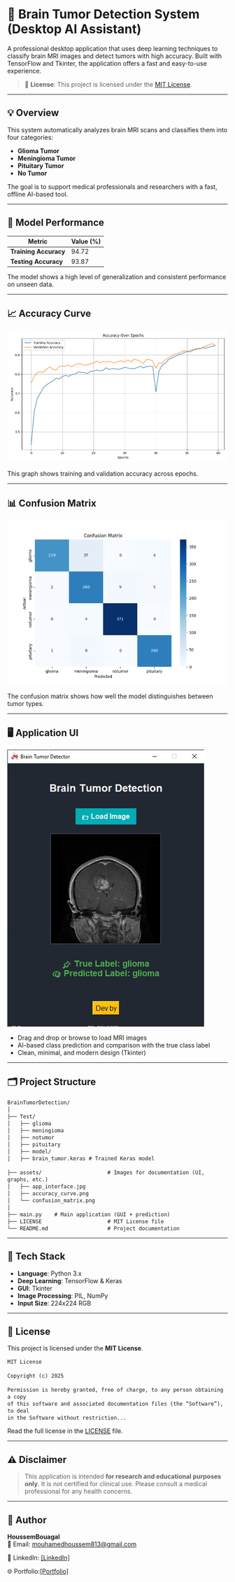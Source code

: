 
# 🧠 Brain Tumor Detection System (Desktop AI Assistant)

A professional desktop application that uses deep learning techniques to classify brain MRI images and detect tumors with high accuracy. Built with TensorFlow and Tkinter, the application offers a fast and easy-to-use experience.

> 📖 **License**: This project is licensed under the [MIT License](#-license).

---

## 💡 Overview

This system automatically analyzes brain MRI scans and classifies them into four categories:

- **Glioma Tumor**
- **Meningioma Tumor**
- **Pituitary Tumor**
- **No Tumor**

The goal is to support medical professionals and researchers with a fast, offline AI-based tool.

---

## 🎯 Model Performance

| Metric            | Value (%)   |
|-------------------|-------------|
| **Training Accuracy** | 94.72      |
| **Testing Accuracy**  | 93.87      |


The model shows a high level of generalization and consistent performance on unseen data.

---

## 📈 Accuracy Curve

![Accuracy Curve](assets/accuracy_curve.png)

This graph shows training and validation accuracy across epochs.

---

## 📊 Confusion Matrix

![Confusion Matrix](assets/confusion_matrix.png)

The confusion matrix shows how well the model distinguishes between tumor types.

---

## 🖥️ Application UI

![Application Interface](assets/app_interface.jpg)

- Drag and drop or browse to load MRI images
- AI-based class prediction and comparison with the true class label 
- Clean, minimal, and modern design (Tkinter)

---

## 🗂️ Project Structure

```
BrainTumorDetection/
│
├── Test/
│   ├── glioma
│   ├── meningioma
│   ├── notumor
│   ├── pituitary
│   ├── model/
│   ├── brain_tumor.keras # Trained Keras model

├── assets/                     # Images for documentation (UI, graphs, etc.)
│   ├── app_interface.jpg
│   ├── accuracy_curve.png
│   └── confusion_matrix.png
│
├── main.py    # Main application (GUI + prediction)
├── LICENSE                     # MIT License file
└── README.md                   # Project documentation
```

---

## 🧪 Tech Stack

- **Language**: Python 3.x
- **Deep Learning**: TensorFlow & Keras
- **GUI**: Tkinter
- **Image Processing**: PIL, NumPy
- **Input Size**: 224x224 RGB

---

## 📄 License

This project is licensed under the **MIT License**.

```
MIT License

Copyright (c) 2025

Permission is hereby granted, free of charge, to any person obtaining a copy
of this software and associated documentation files (the “Software”), to deal
in the Software without restriction...
```

Read the full license in the [LICENSE](LICENSE) file.

---

## ⚠️ Disclaimer

> This application is intended **for research and educational purposes only**. It is not certified for clinical use. Please consult a medical professional for any health concerns.

---

## 👤 Author

**HoussemBouagal**  
📧 Email: mouhamedhoussem813@gmail.com 

🔗 LinkedIn: [[LinkedIn]](https://www.linkedin.com/in/houssem-eddine-bouagal-98025a297)  

🌐 Portfolio:[[Portfolio]](https://houssembouagal.github.io/Portfolio/)
